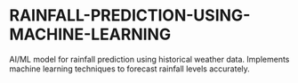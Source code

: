 # RAINFALL-PREDICTION-USING-MACHINE-LEARNING
AI/ML model for rainfall prediction using historical weather data. Implements machine learning techniques to forecast rainfall levels accurately.

